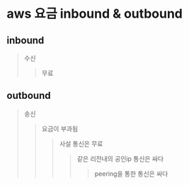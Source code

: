 # aws 요금 inbound & outbound

## inbound

> 수신
>
> > 무료

## outbound

> 송신
>
> > 요금이 부과됨
> >
> > > 사설 통신은 무료
> > >
> > > > 같은 리전내의 공인ip 통신은 싸다
> > > >
> > > > > peering을 통한 통신은 싸다
